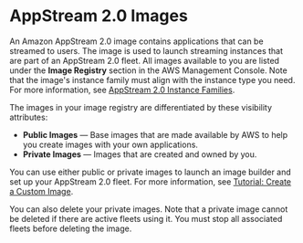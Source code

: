 # AppStream 2\.0 Images<a name="managing-images"></a>

An Amazon AppStream 2\.0 image contains applications that can be streamed to users\. The image is used to launch streaming instances that are part of an AppStream 2\.0 fleet\. All images available to you are listed under the **Image Registry** section in the AWS Management Console\. Note that the image's instance family must align with the instance type you need\. For more information, see [AppStream 2\.0 Instance Families](instance-types.md)\.

The images in your image registry are differentiated by these visibility attributes:
+ **Public Images** — Base images that are made available by AWS to help you create images with your own applications\.
+ **Private Images** — Images that are created and owned by you\.

You can use either public or private images to launch an image builder and set up your AppStream 2\.0 fleet\. For more information, see [Tutorial: Create a Custom Image](tutorial-image-builder.md)\.

You can also delete your private images\. Note that a private image cannot be deleted if there are active fleets using it\. You must stop all associated fleets before deleting the image\.